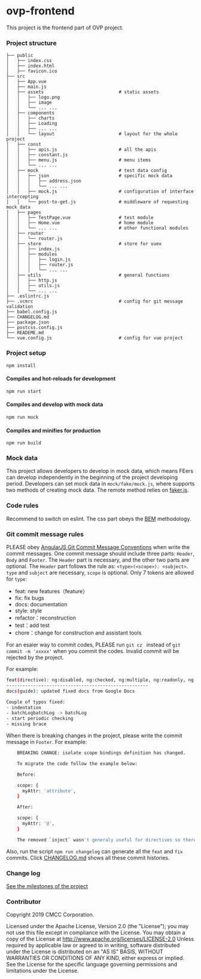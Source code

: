 # ovp-frontend

This project is the frontend part of OVP project. 

### Project structure

```
├── public
│   ├── index.css                           
│   ├── index.html                          
│   ├── favicon.ico                     
├── src
│   ├── App.vue                           
│   ├── main.js                           
│   ├── assets                            # static assets
│   │   ├── logo.png                    
│   │   ├── image                         
│   │   └── ... ...       
│   ├── components                        
│   │   ├── charts                 
│   │   ├── Loading                   
│   │   ├── ... ...
│   │   └── layout                        # layout for the whole project
│   ├── const                            
│   │   ├── apis.js                       # all the apis 
│   │   ├── constant.js                   
│   │   ├── menu.js                       # menu items
│   │   └── ... ...                    
│   ├── mock                              # test data config  
│   │   ├── json                          # specific mock data
│   │   │   ├── address.json                          
│   │   │   └── ... ...    
│   │   ├── mock.js                       # configuration of interface intercepting 
│   │   └── post-to-get.js                # middleware of requesting mock data
│   ├── pages
│   │   ├── TestPage.vue                  # test module
│   │   ├── Home.vue                      # home module
│   │   └── ... ...                       # other functional modules
│   ├── router                            
│   │   └── router.js      
│   ├── store                             # store for vuex
│   │   ├── index.js    
│   │   ├── modules
│   │   │   ├── login.js               
│   │   │   ├── router.js             
│   │   │   └── ... ...                 
│   ├── utils                             # general functions
│   │   ├── http.js
│   │   ├── utils.js
│   │   └── ... ...
├── .eslintrc.js 
├── .vcmrc                                # config for git message validation
├── babel.config.js    
├── CHANGELOG.md                             
├── package.json   
├── postcss.config.js   
├── READEME.md     
└── vue.config.js                         # config for vue project    
```


### Project setup
```
npm install
```

#### Compiles and hot-reloads for development
```
npm run start
```
#### Compiles and develop with mock data
```
npm run mock
```

#### Compiles and minifies for production
```
npm run build
```

### Mock data

This project allows developers to develop in mock data, which means FEers can develop independently in the beginning of the project developing period. Developers can set mock data in `mock/fake/mock.js`, where supports two methods of creating mock data. The remote method relies on [faker.js](https://github.com/marak/Faker.js/).


### Code rules

Recommend to switch on eslint. The css part obeys the [BEM](http://getbem.com/) methodology.


### Git commit message rules

PLEASE obey [AngularJS Git Commit Message Conventions](https://docs.google.com/document/d/1QrDFcIiPjSLDn3EL15IJygNPiHORgU1_OOAqWjiDU5Y/edit#) when write the commit messages. One commit message should include three parts: `Header`, `Body` and `Footer`. The `Header` part is necessary, and the other two parts are optional. The `Header` part follows the rule as: `<type>(<scope>): <subject>`. `type` and `subject` are necessary, `scope` is optional. Only 7 tokens are allowed for `type`:
   * feat: new features（feature）
   * fix: fix bugs
   * docs: documentation
   * style: style
   * refactor：reconstruction 
   * test：add test
   * chore：change for construction and assistant tools

For an esaier way to commit codes, PLEASE run `git cz ` instead of `git commit -m 'xxxxx'` when you commit the codes. Invalid commit will be rejected by the project.

For example:

```bash
feat(directive): ng:disabled, ng:checked, ng:multiple, ng:readonly, ng:selected
----------------------------------------------------- 
docs(guide): updated fixed docs from Google Docs

Couple of typos fixed:
- indentation
- batchLogbatchLog -> batchLog
- start periodic checking
- missing brace
```


When there is breaking changes in the project, please write the commit message in `Footer`. For example:

```bash 
    BREAKING CHANGE: isolate scope bindings definition has changed.

    To migrate the code follow the example below:

    Before:

    scope: {
      myAttr: 'attribute',
    }

    After:

    scope: {
      myAttr: '@',
    }

    The removed `inject` wasn't generaly useful for directives so there should be no code using it.
```
Also, run the script `npm run changelog` can generate all the `feat` and `fix` commits. Click [CHANGELOG.md](./CHANGELOG.md) shows all these commit histories. 


### Change log

[See the milestones of the project](./CHANGELOG.md)


### Contributor

Copyright 2019 CMCC Corporation.

Licensed under the Apache License, Version 2.0 (the "License");
you may not use this file except in compliance with the License.
You may obtain a copy of the License at http://www.apache.org/licenses/LICENSE-2.0
Unless required by applicable law or agreed to in writing, software
distributed under the License is distributed on an "AS IS" BASIS,
WITHOUT WARRANTIES OR CONDITIONS OF ANY KIND, either express or implied.
See the License for the specific language governing permissions and
limitations under the License.
